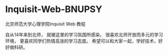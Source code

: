 # Inquisit-Web-BNUPSY
北京师范大学心理学院Inquisit Web 教程

自从14年来到北师，
就被这里的学习氛围所感染。
很喜欢北师开放而多元的学习环境，
更喜欢同学们热情高涨的学习态度。
希望可以和大家一起，学好技术，好好做科研。
